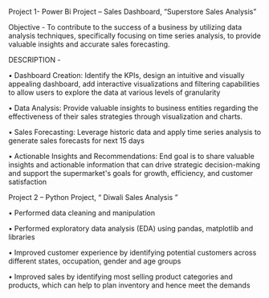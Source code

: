 Project 1- Power Bi Project – Sales Dashboard, “Superstore Sales Analysis” 

Objective -
To contribute to the success of a business by utilizing data analysis techniques, specifically focusing on time series analysis, to provide valuable insights and accurate sales forecasting.

DESCRIPTION -

•	Dashboard Creation: Identify the KPIs, design an intuitive and visually appealing dashboard, add interactive visualizations and filtering capabilities to allow users to explore the data at various levels of granularity

•	Data Analysis: Provide valuable insights to business entities regarding the effectiveness of their sales strategies through visualization and charts.

•	Sales Forecasting: Leverage historic data and apply time series analysis to generate sales forecasts for next 15 days

•	Actionable Insights and Recommendations: End goal is to share valuable insights and actionable information that can drive strategic decision-making and support the supermarket's goals for growth, efficiency, and customer satisfaction

Project 2 – Python Project, “ Diwali Sales Analysis ”

•	Performed data cleaning and manipulation

•	Performed exploratory data analysis (EDA) using pandas, matplotlib and libraries

•	Improved customer experience by identifying potential customers across different states, occupation, gender and age groups

•	Improved sales by identifying most selling product categories and products, which can help to plan inventory and hence meet the demands

